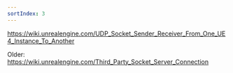 ```yaml
---
sortIndex: 3
---
```

<https://wiki.unrealengine.com/UDP_Socket_Sender_Receiver_From_One_UE4_Instance_To_Another>

Older: <https://wiki.unrealengine.com/Third_Party_Socket_Server_Connection>

